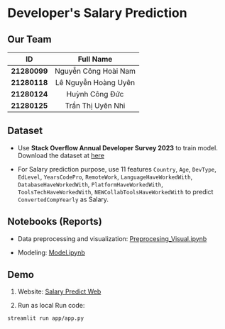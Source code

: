 # Developer's Salary Prediction

## Our Team

|   **ID**   |       **Full Name**      |
|:------------:|:---------------------:|
| **21280099** | Nguyễn Công Hoài Nam  |
| **21280118** | Lê Nguyễn Hoàng Uyên  |
| **21280124** | Huỳnh Công Đức        |
| **21280125** | Trần Thị Uyên Nhi     |

## Dataset

* Use **Stack Overflow Annual Developer Survey 2023** to train model. Download the dataset at [here](https://insights.stackoverflow.com/survey)

* For Salary prediction purpose, use 11 features `Country`, `Age`, `DevType`, `EdLevel`, `YearsCodePro`, `RemoteWork`,
`LanguageHaveWorkedWith`, `DatabaseHaveWorkedWith`, `PlatformHaveWorkedWith`, `ToolsTechHaveWorkedWith`, `NEWCollabToolsHaveWorkedWith`
to predict `ConvertedCompYearly` as Salary.

## Notebooks (Reports)

* Data preprocessing and visualization: [Preprocesing_Visual.ipynb](notebooks_reports/Preprocesing_Visual.ipynb)

* Modeling: [Model.ipynb](notebooks_reports/Model.ipynb)


## Demo

1. Website: [Salary Predict Web](https://developer-salary-prediction-project.streamlit.app/)

3. Run as local
Run code:
```
streamlit run app/app.py
```
